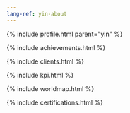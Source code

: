 ```yaml
---
lang-ref: yin-about
---
```

{% include profile.html parent="yin" %}

{% include achievements.html %}

{% include clients.html %}

{% include kpi.html %}

{% include worldmap.html %}

{% include certifications.html %}